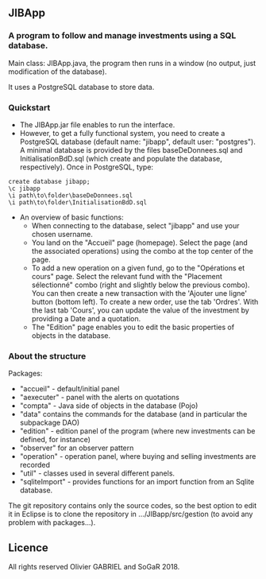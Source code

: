 ## JIBApp

### A program to follow and manage investments using a SQL database.

Main class: JIBApp.java, the program then runs in a window (no output, just modification of the database).

It uses a PostgreSQL database to store data.

### Quickstart

* The JIBApp.jar file enables to run the interface.
* However, to get a fully functional system, you need to create a PostgreSQL database (default name: "jibapp", default user: "postgres"). A minimal database is provided by the files baseDeDonnees.sql and InitialisationBdD.sql (which create and populate the database, respectively). Once in PostgreSQL, type:
```
create database jibapp;
\c jibapp
\i path\to\folder\baseDeDonnees.sql
\i path\to\folder\InitialisationBdD.sql
```
* An overview of basic functions:
   * When connecting to the database, select "jibapp" and use your chosen username.
   * You land on the "Accueil" page (homepage). Select the page (and the
     associated operations) using the combo at the top center of the page.
   * To add a new operation on a given fund, go to the "Opérations et cours" page.
     Select the relevant fund with the "Placement sélectionné" combo (right and slightly below the previous combo).
     You can then create a new transaction with the 'Ajouter une ligne' button
     (bottom left). To create a new order, use the tab 'Ordres'. With the last tab
     'Cours', you can update the value of the investment by providing a Date and a quotation.
   * The "Edition" page enables you to edit the basic properties of objects in the database.

### About the structure

Packages:
* "accueil" - default/initial panel
* "aexecuter" - panel with the alerts on quotations
* "compta" - Java side of objects in the database (Pojo)
* "data" contains the commands for the database (and in particular the subpackage DAO)
* "edition" - edition panel of the program (where new investments can be defined, for instance)
* "observer" for an observer pattern
* "operation" - operation panel, where buying and selling investments are recorded
* "util" - classes used in several different panels.
* "sqliteImport" - provides functions for an import function from an Sqlite database.

The git repository contains only the source codes, so the best option to edit it in Eclipse is to clone the repository in .../JIBapp/src/gestion (to avoid any problem with packages...).

## Licence

All rights reserved Olivier GABRIEL and SoGaR 2018.
